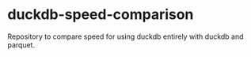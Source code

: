 # duckdb-speed-comparison
Repository to compare speed for using duckdb entirely with duckdb and parquet. 
